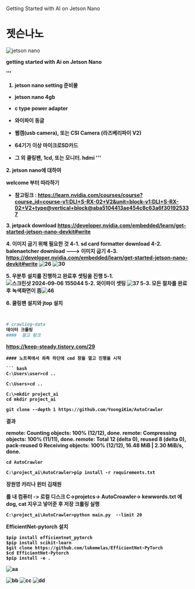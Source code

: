 Getting Started with AI on Jetson Nano
# 젯슨나노
![jetson nano](https://github.com/user-attachments/assets/e69433e4-91dc-4567-bd6b-1426c5876316)

<b> getting started with Ai on Jetson Nano

'''
1. jetson nano setting 준비물
- jetson nano 4gb 

- c type power adapter
- 와이파이 동글
- 웹캠(usb camera), 또는 CSI Camera (라즈베리파이 V2)
- 64기가 이상 마이크로SD카드 
- 그 외 쿨링팬, 1cd, 또는 모니터. hdmi
'''

<b> 2. jetson nano에 대하여

<b>  welcome 부터 따라하기 
- 참고링크 : https://learn.nvidia.com/courses/course?course_id=course-v1:DLI+S-RX-02+V2&unit=block-v1:DLI+S-RX-02+V2+type@vertical+block@aba5104413ae454c8c63a6f301925337

<b> 3. jetpack download
 https://developer.nvidia.com/embedded/learn/get-started-jetson-nano-devkit#write

<b> 4. 이미지 굽기 위해 필요한 것
   4-1. sd card formatter  download
   4-2. balenaetcher download --->  이미지 굽기
   4-3. https://developer.nvidia.com/embedded/learn/get-started-jetson-nano-devkit#write
   ![26](https://github.com/user-attachments/assets/ee789bea-e004-4e73-8c10-92bdf2a3306c)
![30](https://github.com/user-attachments/assets/ca79b3ab-2b58-4b7f-aafe-61bee93bab23)


<b> 5. 우분투 설치를 진행하고 완료후 셋팅을 진행 
   5-1. ![스크린샷 2024-09-06 155044](https://github.com/user-attachments/assets/5ef6b160-8ae2-4be7-bdbb-85a560caf2ee)
   5-2. 와이파이 셋팅 ![37](https://github.com/user-attachments/assets/05964ce6-1a6f-4f84-9cbd-5704fe5178f0)
   5-3. 모든 절차를 완료후 녹색화면이 뜸![46](https://github.com/user-attachments/assets/bece2340-179f-4737-aaf9-07ced2c41815)

<b> 6. 쿨링팬 설치와 jtop 설치
 ``` bash


# crawling-data
데이터 크롤링
####  참고 링크 
```
https://keep-steady.tistory.com/29
```
#### 노트북에서 좌측 하단에 cmd 창을 열고 진행을 시작 

``` bash
C:\Users\user>cd ..

C:\Users>cd ..

C:\>mkdir project_ai
cd mkdir project_ai
```
```
git clone --depth 1 https://github.com/YoongiKim/AutoCrawler
```
<b>
  결과
  
remote: Counting objects: 100% (12/12), done.
remote: Compressing objects: 100% (11/11), done.
remote: Total 12 (delta 0), reused 8 (delta 0), pack-reused 0
Receiving objects: 100% (12/12), 16.48 MiB | 2.30 MiB/s, done.

```
cd AutoCrawler

C:\project_ai\AutoCrawler>pip install -r requirements.txt
```
<b>
장원영
카리나
윈터 
김채원

를 내 컴퓨터 -> 로컬 디스크 C->projetcs-> AutoCroawler-> kewwords.txt 에 dog, cat 지우고 넣어준 후 저장
크롤링 실행
```
C:\project_ai\AutoCrawler>python main.py  --limit 20

```
<b>   EfficientNet-pytorch 설치
```
$pip install efficientnet_pytorch
$pip install scikit-learn
$git clone https://github.com/lukemelas/EfficientNet-PyTorch
$cd EfficientNet-Pytorch
$pip install -e .
```
![aa](https://github.com/user-attachments/assets/86482ef3-9988-44c5-9a4e-3747cc5b4a21)

![bb](https://github.com/user-attachments/assets/11714644-0dc9-43ed-b158-97658841f846)
![cc](https://github.com/user-attachments/assets/bd1f429b-8c5f-4a9a-bccb-9294219792ab)
![dd](https://github.com/user-attachments/assets/be247eba-3781-40f6-9460-353558726011)


